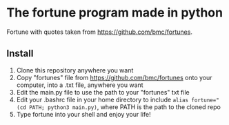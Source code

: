 # The fortune program made in python

Fortune with quotes taken from https://github.com/bmc/fortunes.

## Install

1. Clone this repository anywhere you want
2. Copy "fortunes" file from https://github.com/bmc/fortunes onto your computer, into a .txt file, anywhere you want
3. Edit the main.py file to use the path to your "fortunes" txt file
4. Edit your .bashrc file in your home directory to include ```alias fortune="(cd PATH; python3 main.py)```, where PATH is the path to the cloned repo
5. Type fortune into your shell and enjoy your life!